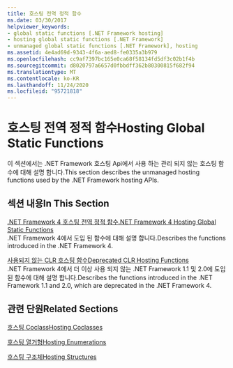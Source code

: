 ```yaml
---
title: 호스팅 전역 정적 함수
ms.date: 03/30/2017
helpviewer_keywords:
- global static functions [.NET Framework hosting]
- hosting global static functions [.NET Framework]
- unmanaged global static functions [.NET Framework], hosting
ms.assetid: 4e4ad69d-9343-4f6a-aed8-fe0335a3b979
ms.openlocfilehash: cc9af7397bc165e0ca68f58134fd5df3c02b1f4b
ms.sourcegitcommit: d8020797a6657d0fbbdff362b80300815f682f94
ms.translationtype: MT
ms.contentlocale: ko-KR
ms.lasthandoff: 11/24/2020
ms.locfileid: "95721818"
---
```

# <a name="hosting-global-static-functions"></a><span data-ttu-id="43992-102">호스팅 전역 정적 함수</span><span class="sxs-lookup"><span data-stu-id="43992-102">Hosting Global Static Functions</span></span>

<span data-ttu-id="43992-103">이 섹션에서는 .NET Framework 호스팅 Api에서 사용 하는 관리 되지 않는 호스팅 함수에 대해 설명 합니다.</span><span class="sxs-lookup"><span data-stu-id="43992-103">This section describes the unmanaged hosting functions used by the .NET Framework hosting APIs.</span></span>  
  
## <a name="in-this-section"></a><span data-ttu-id="43992-104">섹션 내용</span><span class="sxs-lookup"><span data-stu-id="43992-104">In This Section</span></span>  

 [<span data-ttu-id="43992-105">.NET Framework 4 호스팅 전역 정적 함수</span><span class="sxs-lookup"><span data-stu-id="43992-105">.NET Framework 4 Hosting Global Static Functions</span></span>](net-framework-4-hosting-global-static-functions.md)  
 <span data-ttu-id="43992-106">.NET Framework 4에서 도입 된 함수에 대해 설명 합니다.</span><span class="sxs-lookup"><span data-stu-id="43992-106">Describes the functions introduced in the .NET Framework 4.</span></span>  
  
 [<span data-ttu-id="43992-107">사용되지 않는 CLR 호스팅 함수</span><span class="sxs-lookup"><span data-stu-id="43992-107">Deprecated CLR Hosting Functions</span></span>](deprecated-clr-hosting-functions.md)  
 <span data-ttu-id="43992-108">.NET Framework 4에서 더 이상 사용 되지 않는 .NET Framework 1.1 및 2.0에 도입 된 함수에 대해 설명 합니다.</span><span class="sxs-lookup"><span data-stu-id="43992-108">Describes the functions introduced in the .NET Framework 1.1 and 2.0, which are deprecated in the .NET Framework 4.</span></span>  
  
## <a name="related-sections"></a><span data-ttu-id="43992-109">관련 단원</span><span class="sxs-lookup"><span data-stu-id="43992-109">Related Sections</span></span>  

 [<span data-ttu-id="43992-110">호스팅 Coclass</span><span class="sxs-lookup"><span data-stu-id="43992-110">Hosting Coclasses</span></span>](hosting-coclasses.md)  
  
 [<span data-ttu-id="43992-111">호스팅 열거형</span><span class="sxs-lookup"><span data-stu-id="43992-111">Hosting Enumerations</span></span>](hosting-enumerations.md)  
  
 [<span data-ttu-id="43992-112">호스팅 구조체</span><span class="sxs-lookup"><span data-stu-id="43992-112">Hosting Structures</span></span>](hosting-structures.md)
